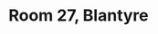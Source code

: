 ---
basin: 'No'
cudn: true
floor: First
grade: 3
images: []
living_room: 'No'
location: Blantyre
name: '27'
network: Wired and Wireless
title: Room 27, Blantyre
---